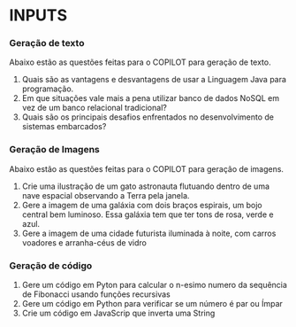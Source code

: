 # INPUTS

### Geração de texto
Abaixo estão as questões feitas para o COPILOT para geração de texto.

1) Quais são as vantagens e desvantagens de usar a Linguagem Java para programação.
2) Em que situações vale mais a pena utilizar banco de dados NoSQL em vez de um banco relacional tradicional?
3) Quais são os principais desafios enfrentados no desenvolvimento de sistemas embarcados?


### Geração de Imagens
Abaixo estão as questões feitas para o COPILOT para geração de imagens.
1) Crie uma ilustração de um gato astronauta flutuando dentro de uma nave espacial observando a Terra pela janela.
2) Gere a imagem de uma galáxia com dois braços espirais, um bojo central bem luminoso. Essa galáxia tem que ter tons de rosa, verde e azul.
3) Gere a imagem de uma cidade futurista iluminada à noite, com carros voadores e arranha-céus de vidro

### Geração de código
1) Gere um código em Pyton para calcular o n-esimo numero da sequência de Fibonacci usando funções recursivas
2) Gere um código em Python para verificar se um número é par ou Ímpar
3) Crie um código em JavaScrip que inverta uma String
